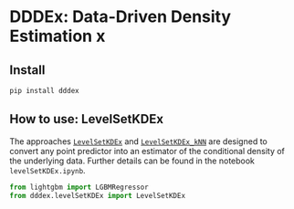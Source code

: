 DDDEx: Data-Driven Density Estimation x
================

<!-- WARNING: THIS FILE WAS AUTOGENERATED! DO NOT EDIT! -->

## Install

``` sh
pip install dddex
```

## How to use: LevelSetKDEx

The approaches
[`LevelSetKDEx`](https://kaiguender.github.io/dddex/levelsetkdex.html#levelsetkdex)
and
[`LevelSetKDEx_kNN`](https://kaiguender.github.io/dddex/levelsetkdex.html#levelsetkdex_knn)
are designed to convert any point predictor into an estimator of the
conditional density of the underlying data. Further details can be found
in the notebook `levelSetKDEx.ipynb`.

``` python
from lightgbm import LGBMRegressor
from dddex.levelSetKDEx import LevelSetKDEx
```
